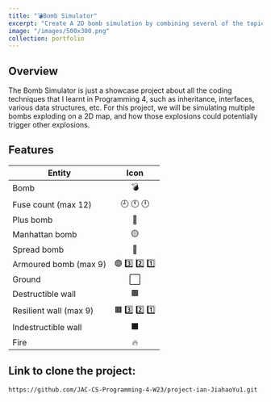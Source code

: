 ```yaml
---
title: "💣Bomb Simulator"
excerpt: "Create A 2D bomb simulation by combining several of the topics learned in Programming 4 such as inheritance, interfaces, various data structures, etc."
image: "/images/500x300.png"
collection: portfolio
---
```



## Overview

The Bomb Simulator is just a showcase project about all the coding techniques that I learnt in Programming 4, such as inheritance, interfaces, various data structures, etc. For this project, we will be simulating multiple bombs exploding on a 2D map, and how those explosions could potentially trigger other explosions.

## Features

| Entity                  |        Icon         |
| ----------------------- | :-----------------: |
| Bomb                    |         💣         |
| Fuse count (max 12)     |     🕘 🕚 🕛     |
| Plus bomb               |         🔴         |
| Manhattan bomb          |         🟡         |
| Spread bomb             |         🔵         |
| Armoured bomb (max 9)   | 🟣 3️⃣ 2️⃣ 1️⃣  |
| Ground                  |        ⬜️         |
| Destructible wall       |         🟫         |
| Resilient wall  (max 9) | 🟧  3️⃣ 2️⃣ 1️⃣ |
| Indestructible wall     |        ⬛️         |
| Fire                    |         🔥         |

## Link to clone the project:
```
https://github.com/JAC-CS-Programming-4-W23/project-ian-JiahaoYu1.git
```
   

